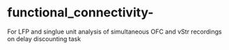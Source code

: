 # functional_connectivity-
For LFP and singlue unit analysis of simultaneous OFC and vStr recordings on delay discounting task 
